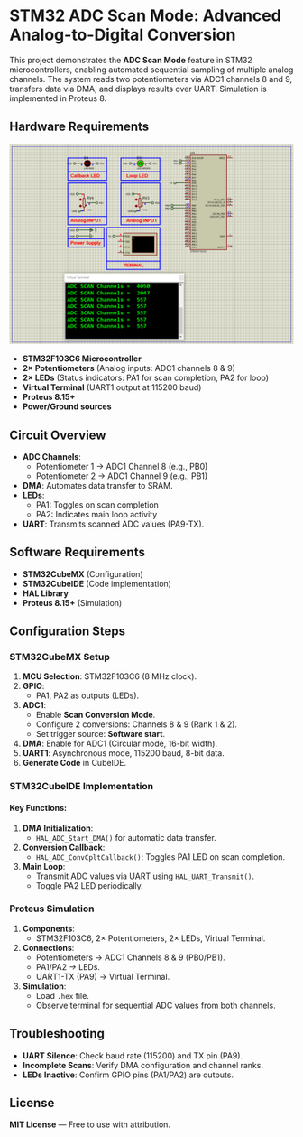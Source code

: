 # STM32 ADC Scan Mode: Advanced Analog-to-Digital Conversion

This project demonstrates the **ADC Scan Mode** feature in STM32 microcontrollers, enabling automated sequential sampling of multiple analog channels. The system reads two potentiometers via ADC1 channels 8 and 9, transfers data via DMA, and displays results over UART. Simulation is implemented in Proteus 8.



## Hardware Requirements  
![STM32 ADC Scan Mode Circuit](circuit.png)  
- **STM32F103C6 Microcontroller**  
- **2× Potentiometers** (Analog inputs: ADC1 channels 8 & 9)  
- **2× LEDs** (Status indicators: PA1 for scan completion, PA2 for loop)  
- **Virtual Terminal** (UART1 output at 115200 baud)  
- **Proteus 8.15+**  
- **Power/Ground sources**  



## Circuit Overview  
- **ADC Channels**:  
  - Potentiometer 1 → ADC1 Channel 8 (e.g., PB0)  
  - Potentiometer 2 → ADC1 Channel 9 (e.g., PB1)  
- **DMA**: Automates data transfer to SRAM.  
- **LEDs**:  
  - PA1: Toggles on scan completion  
  - PA2: Indicates main loop activity  
- **UART**: Transmits scanned ADC values (PA9-TX).  



## Software Requirements  
- **STM32CubeMX** (Configuration)  
- **STM32CubeIDE** (Code implementation)  
- **HAL Library**  
- **Proteus 8.15+** (Simulation)  



## Configuration Steps  

### STM32CubeMX Setup  
1. **MCU Selection**: STM32F103C6 (8 MHz clock).  
2. **GPIO**:  
   - PA1, PA2 as outputs (LEDs).  
3. **ADC1**:  
   - Enable **Scan Conversion Mode**.  
   - Configure 2 conversions: Channels 8 & 9 (Rank 1 & 2).  
   - Set trigger source: **Software start**.  
4. **DMA**: Enable for ADC1 (Circular mode, 16-bit width).  
5. **UART1**: Asynchronous mode, 115200 baud, 8-bit data.  
6. **Generate Code** in CubeIDE.  


### STM32CubeIDE Implementation  
#### Key Functions:  
1. **DMA Initialization**:  
   - `HAL_ADC_Start_DMA()` for automatic data transfer.  
2. **Conversion Callback**:  
   - `HAL_ADC_ConvCpltCallback()`: Toggles PA1 LED on scan completion.  
3. **Main Loop**:  
   - Transmit ADC values via UART using `HAL_UART_Transmit()`.  
   - Toggle PA2 LED periodically.  


### Proteus Simulation  
1. **Components**:  
   - STM32F103C6, 2× Potentiometers, 2× LEDs, Virtual Terminal.  
2. **Connections**:  
   - Potentiometers → ADC1 Channels 8 & 9 (PB0/PB1).  
   - PA1/PA2 → LEDs.  
   - UART1-TX (PA9) → Virtual Terminal.  
3. **Simulation**:  
   - Load `.hex` file.  
   - Observe terminal for sequential ADC values from both channels.  


## Troubleshooting  
- **UART Silence**: Check baud rate (115200) and TX pin (PA9).  
- **Incomplete Scans**: Verify DMA configuration and channel ranks.  
- **LEDs Inactive**: Confirm GPIO pins (PA1/PA2) are outputs.  



## License  
**MIT License** — Free to use with attribution.  


